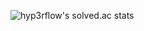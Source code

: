 ![hyp3rflow's solved.ac stats](https://github-readme-solvedac.hyp3rflow.vercel.app/api/?handle=nanowater)
